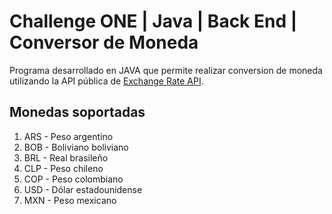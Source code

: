 #  Challenge ONE | Java | Back End | Conversor de Moneda
Programa desarrollado en JAVA que permite realizar conversion de moneda utilizando la API pública de [Exchange Rate API](https://www.exchangerate-api.com/docs/free).
## Monedas soportadas
1. ARS - Peso argentino
2. BOB - Boliviano boliviano
3. BRL - Real brasileño
4. CLP - Peso chileno
5. COP - Peso colombiano
6. USD - Dólar estadounidense
7. MXN - Peso mexicano